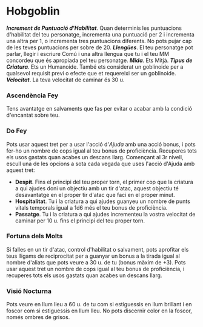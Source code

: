 # Hobgoblin

***Increment de Puntuació d'Habilitat***. Quan determinis les puntuacions d'habilitat del teu personatge, incrementa una puntuació per 2 i incrementa una altra per 1, o incrementa tres puntuacions diferents. No pots pujar cap de les teves puntuacions per sobre de 20.
***Llengües***. El teu personatge pot parlar, llegir i escriure Comú i una altra llengua que tu i el teu MM concordeu que és apropiada pel teu personatge.
***Mida***. Ets Mitjà.
***Tipus de Criatura***. Ets un Humanoide. També ets considerat un goblinoide per a qualsevol requisit previ o efecte que et requereixi ser un goblinoide.
***Velocitat***. La teva velocitat de caminar és 30 u.

### Ascendència Fey
Tens avantatge en salvaments que fas per evitar o acabar amb la condició d'encantat sobre teu.
### Do Fey
Pots usar aquest tret per a usar l'acció d'*Ajuda* amb una acció bonus, i pots fer-ho un nombre de cops igual al teu bonus de proficiència. Recuperes tots els usos gastats quan acabes un descans llarg. Començant al 3r nivell, escull una de les opcions a sota cada vegada que uses l'acció d'Ajuda amb aquest tret:
- **Despit**. Fins el principi del teu proper torn, el primer cop que la criatura a qui ajudes doni un objectiu amb un tir d'atac, aquest objectiu té desavantatge en el proper tir d'atac que faci en el proper minut.
- **Hospitalitat**. Tu i la criatura a qui ajudes guanyeu un nombre de punts vitals temporals igual a 1d6 més el teu bonus de proficiència.
- **Passatge**. Tu i la criatura a qui ajudes incrementeu la vostra velocitat de caminar per 10 u. fins el principi del teu proper torn.
### Fortuna dels Molts
Si falles en un tir d'atac, control d'habilitat o salvament, pots aprofitar els teus lligams de reciprocitat per a guanyar un bonus a la tirada igual al nombre d'aliats que pots veure a 30 u. de tu (bonus màxim de +3). Pots usar aquest tret un nombre de cops igual al teu bonus de proficiència, i recuperes tots els usos gastats quan acabes un descans llarg.
### Visió Nocturna
Pots veure en llum lleu a 60 u. de tu com si estiguessis en llum brillant i en foscor com si estiguessis en llum lleu. No pots discernir color en la foscor, només ombres de grisos.